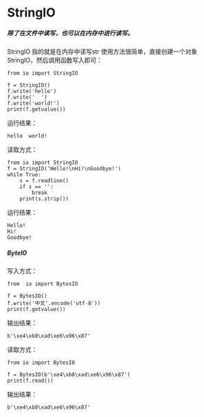 # StringIO
##### 除了在文件中读写，也可以在内存中进行读写。
StringIO 指的就是在内存中读写str
使用方法很简单，直接创建一个对象 StringIO，然后调用函数写入即可：

```
from io import StringIO

f = StringIO()
f.write('hello')
f.write('  ')
f.write('world!')
print(f.getvalue())
```
运行结果：
```
hello  world!
```

读取方式：
```
from io import StringIO
f = StringIO('Hello!\nHi!\nGoodbye!')
while True:
    s = f.readline()
    if s == '':
        break
    print(s.strip())
```
运行结果：

```
Hello!
Hi!
Goodbye!
```

##### ByteIO

写入方式：
```
from  io import BytesIO

f = BytesIO()
f.write('中文'.encode('utf-8'))
print(f.getvalue())
```
输出结果：
```
b'\xe4\xb8\xad\xe6\x96\x87'
```
读取方式：
```
from io import BytesIO

f = BytesIO(b'\xe4\xb8\xad\xe6\x96\x87')
print(f.read())

```
输出结果：
```
b'\xe4\xb8\xad\xe6\x96\x87'
```

